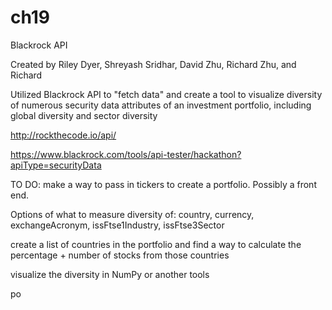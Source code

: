 # ch19
Blackrock API


Created by Riley Dyer, Shreyash Sridhar, David Zhu, Richard Zhu, and Richard

Utilized Blackrock API to "fetch data" and create a tool to visualize diversity of numerous security data attributes of an investment portfolio, including global diversity and sector diversity

http://rockthecode.io/api/

https://www.blackrock.com/tools/api-tester/hackathon?apiType=securityData

TO DO: make a way to pass in tickers to create a portfolio. Possibly a front end.

Options of what to measure diversity of: country, currency, exchangeAcronym, issFtse1Industry, issFtse3Sector

create a list of countries in the portfolio and find a way to calculate the percentage + number of stocks from those countries

visualize the diversity in NumPy or another tools

po

